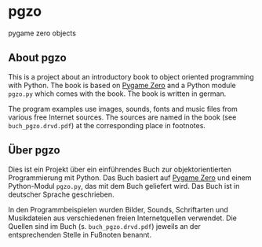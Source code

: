 # pgzo
pygame zero objects

## About pgzo

This is a project about an introductory book to object oriented programming with Python. The book is based on [Pygame Zero](https://pygame-zero.readthedocs.io) and a Python module `pgzo.py` which comes with the book. The book is written in german.

The program examples use images, sounds, fonts and music files from various free Internet sources. The sources are named in the book (see `buch_pgzo.drvd.pdf`) at the corresponding place in footnotes.

## Über pgzo

Dies ist ein Projekt über ein einführendes Buch zur objektorientierten Programmierung mit Python. Das Buch basiert auf [Pygame Zero](https://pygame-zero.readthedocs.io) und einem Python-Modul `pgzo.py`, das mit dem Buch geliefert wird. Das Buch ist in deutscher Sprache geschrieben.

In den Programmbeispielen wurden Bilder, Sounds, Schriftarten und Musikdateien aus verschiedenen freien Internetquellen verwendet. Die Quellen sind im Buch (s. `buch_pgzo.drvd.pdf`) jeweils an der entsprechenden Stelle in Fußnoten benannt.
